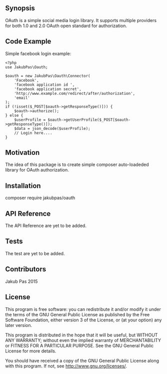 ## Synopsis

OAuth is a simple social media login library. It supports multiple providers for both 1.0 and 2.0 OAuth open standard for authorization.

## Code Example

Simple facebook login example:
```
<?php
use JakubPas\Oauth;

$oauth = new JakubPas\Oauth\Connector(
    'Facebook',
    'facebook application id ', 
    'facebook application secret', 
    'http://www.example.com/redirect/after/authorization',
    'email'
);
if (!isset($_POST[$oauth->getResponseType()])) {
    $oauth->authorize();
} else {
    $userProfile = $oauth->getUserProfile($_POST[$oauth->getResponseType()]);
    $data = json_decode($userProfile);
    // Login here....
}
```

## Motivation

The idea of this package is to create simple composer auto-loadeded library for OAuth authorization.

## Installation

composer require jakubpas/oauth

## API Reference

The API Reference are yet to be added.

## Tests

The test are yet to be added.

## Contributors

Jakub Pas 2015

## License

This program is free software: you can redistribute it and/or modify
it under the terms of the GNU General Public License as published by
the Free Software Foundation, either version 3 of the License, or
(at your option) any later version.

This program is distributed in the hope that it will be useful,
but WITHOUT ANY WARRANTY; without even the implied warranty of
MERCHANTABILITY or FITNESS FOR A PARTICULAR PURPOSE.  See the
GNU General Public License for more details.

You should have received a copy of the GNU General Public License
along with this program.  If not, see <http://www.gnu.org/licenses/>.
